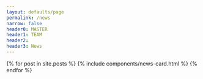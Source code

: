 ```yaml
---
layout: defaults/page
permalink: /news
narrow: false
header0: MASTER
header1: TEAM
header2:
header3: News
---
```

<div class="news-cards-container">
    {% for post in site.posts %}
        {% include components/news-card.html %}
    {% endfor %}
</div>
